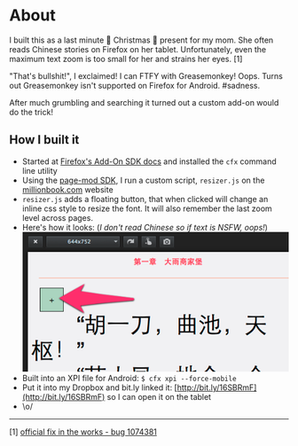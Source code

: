 # About

I built this as a last minute 🎄 Christmas 🎄 present for my mom. She often reads Chinese stories on Firefox on her tablet. Unfortunately, even the maximum text zoom is too small for her and strains her eyes. [1]

"That's bullshit!", I exclaimed! I can FTFY with Greasemonkey! Oops. Turns out Greasemonkey isn't supported on Firefox for Android. #sadness.

After much grumbling and searching it turned out a custom add-on would do the trick!

## How I built it

* Started at [Firefox's Add-On SDK docs](https://developer.mozilla.org/en-US/Add-ons/SDK) and installed the `cfx` command line utility
* Using the [page-mod SDK](https://developer.mozilla.org/en-US/Add-ons/SDK/High-Level_APIs/page-mod), I run a custom script, `resizer.js` on the [millionbook.com](http://millionbook.com) website
* `resizer.js` adds a floating button, that when clicked will change an inline css style to resize the font. It will also remember the last zoom level across pages.
* Here's how it looks: (*I don't read Chinese so if text is NSFW, oops!*)![screenshot](https://raw.githubusercontent.com/mostlygeek/millionbook-firefox-addon/master/screenshots/1.png?a)
* Built into an XPI file for Android: `$ cfx xpi --force-mobile`
* Put it into my Dropbox and bit.ly linked it: [http://bit.ly/16SBRmF](http://bit.ly/16SBRmF) so I can open it on the tablet
* \o/


----

[1] [official fix in the works - bug 1074381](https://bugzilla.mozilla.org/show_bug.cgi?id=1074381)